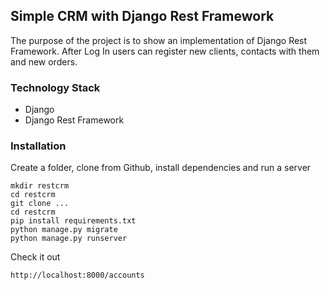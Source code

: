## Simple CRM with Django Rest Framework

The purpose of the project is to show an implementation of Django Rest Framework.
After Log In users can register new clients, contacts with them and new orders.

### Technology Stack

* Django
* Django Rest Framework

### Installation

Create a folder, clone from Github, install dependencies and run a server
```
mkdir restcrm
cd restcrm
git clone ...
cd restcrm
pip install requirements.txt
python manage.py migrate
python manage.py runserver
```
Check it out
```
http://localhost:8000/accounts
```